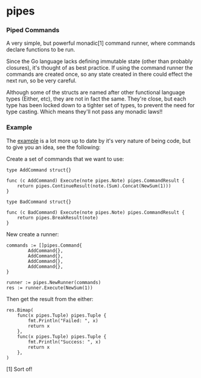 pipes
=====

### Piped Commands

A very simple, but powerful monadic[1] command runner, where commands declare 
functions to be run.

Since the Go language lacks defining immutable state (other than probably 
closures), it's thought of as best practice. If using the command runner the
commands are created once, so any state created in there could effect the next
run, so be very careful.

Although some of the structs are named after other functional language types 
(Either, etc), they are not in fact the same. They're close, but each type has
been locked down to a tighter set of types, to prevent the need for type casting.
Which means they'll not pass any monadic laws!!

###  Example

The [example](example.go) is a lot more up to date by it's very nature of being 
code, but to give you an idea, see the following:

Create a set of commands that we want to use:

```
type AddCommand struct{}

func (c AddCommand) Execute(note pipes.Note) pipes.CommandResult {
    return pipes.ContinueResult(note.(Sum).Concat(NewSum(1)))
}

type BadCommand struct{}

func (c BadCommand) Execute(note pipes.Note) pipes.CommandResult {
    return pipes.BreakResult(note)
}
```

New create a runner:

```
commands := []pipes.Command{
        AddCommand{},
        AddCommand{},
        AddCommand{},
        AddCommand{},
}

runner := pipes.NewRunner(commands)
res := runner.Execute(NewSum(1))
```

Then get the result from the either:

```
res.Bimap(
    func(x pipes.Tuple) pipes.Tuple {
        fmt.Println("Failed: ", x)
        return x
    },
    func(x pipes.Tuple) pipes.Tuple {
        fmt.Println("Success: ", x)
        return x
    },
)
```

[1] Sort of!